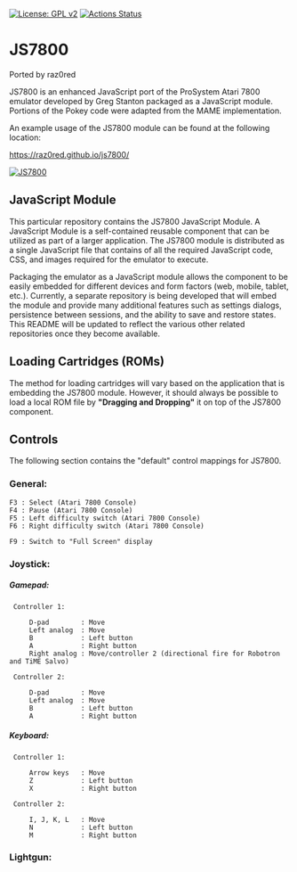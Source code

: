 [![License: GPL v2](https://img.shields.io/badge/License-GPL%20v2-blue.svg)](https://www.gnu.org/licenses/old-licenses/gpl-2.0.en.html)
[![Actions Status](https://github.com/raz0red/js7800/workflows/Build/badge.svg)](https://github.com/raz0red/js7800/actions)

# JS7800

Ported by raz0red

JS7800 is an enhanced JavaScript port of the ProSystem Atari 7800 emulator developed by Greg Stanton packaged as a JavaScript module.
Portions of the Pokey code were adapted from the MAME implementation.

An example usage of the JS7800 module can be found at the following location:

https://raz0red.github.io/js7800/

[![JS7800](https://github.com/raz0red/js7800/raw/master/screenshots/screenshot.png)](https://raz0red.github.io/js7800/)

## JavaScript Module

This particular repository contains the JS7800 JavaScript Module. A JavaScript Module is a self-contained reusable component that can be utilized as part of a larger application. The JS7800 module is distributed as a single JavaScript file that contains of all the required JavaScript code, CSS, and images required for the emulator to execute. 

Packaging the emulator as a JavaScript module allows the component to be easily embedded for different devices and form factors (web, mobile, tablet, etc.). Currently, a separate repository is being developed that will embed the module and provide many additional features such as settings dialogs, persistence between sessions, and the ability to save and restore states. This README will be updated to reflect the various other related repositories once they become available.

## Loading Cartridges (ROMs)

The method for loading cartridges will vary based on the application that is embedding the JS7800 module. However, it should always be possible to load a local ROM file by **"Dragging and Dropping"** it on top of the JS7800 component. 

## Controls

The following section contains the "default" control mappings for JS7800.

### General:
  
    F3 : Select (Atari 7800 Console)
    F4 : Pause (Atari 7800 Console)
    F5 : Left difficulty switch (Atari 7800 Console)
    F6 : Right difficulty switch (Atari 7800 Console)

    F9 : Switch to "Full Screen" display
                    
### Joystick:
    
##### Gamepad:

     Controller 1:
     
         D-pad        : Move
         Left analog  : Move
         B            : Left button
         A            : Right button
         Right analog : Move/controller 2 (directional fire for Robotron and TiME Salvo)
       
     Controller 2:
     
         D-pad        : Move
         Left analog  : Move
         B            : Left button
         A            : Right button
    
##### Keyboard:
    
     Controller 1:
     
         Arrow keys   : Move
         Z            : Left button
         X            : Right button
       
     Controller 2:
     
         I, J, K, L   : Move
         N            : Left button
         M            : Right button

### Lightgun:
    
